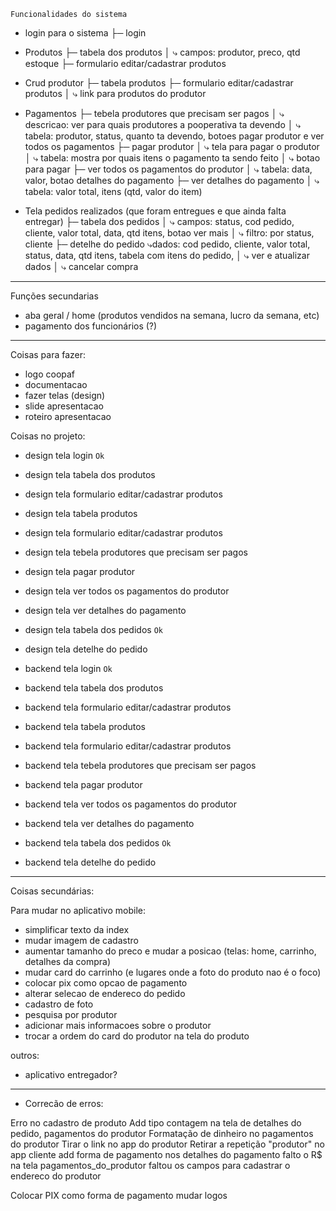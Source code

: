 `Funcionalidades do sistema`
  - login para o sistema
├─ login

- Produtos
├─ tabela dos produtos
│   ⤷ campos: produtor, preco, qtd estoque
├─ formulario editar/cadastrar produtos

- Crud produtor
├─ tabela produtos
├─ formulario editar/cadastrar produtos
│   ⤷ link para produtos do produtor

- Pagamentos
├─ tebela produtores que precisam ser pagos
│   ⤷ descricao: ver para quais produtores a pooperativa ta devendo
│   ⤷ tabela: produtor, status, quanto ta devendo, botoes pagar produtor e ver todos os pagamentos
├─ pagar produtor
│   ⤷ tela para pagar o produtor
│   ⤷ tabela: mostra por quais itens o pagamento ta sendo feito
│   ⤷ botao para pagar
├─ ver todos os pagamentos do produtor
│   ⤷ tabela: data, valor, botao detalhes do pagamento
├─ ver detalhes do pagamento
│   ⤷ tabela: valor total, itens (qtd, valor do item)

- Tela pedidos realizados (que foram entregues e que ainda falta entregar)
├─ tabela dos pedidos
│   ⤷ campos: status, cod pedido, cliente, valor total, data, qtd itens, botao ver mais
│   ⤷ filtro: por status, cliente
├─ detelhe do pedido
    ⤷dados: cod pedido, cliente, valor total, status, data, qtd itens, tabela com itens do pedido,
│   ⤷ ver e atualizar dados
│   ⤷ cancelar compra



---------------------------------------------------------------------------------
Funções secundarias
- aba geral / home (produtos vendidos na semana, lucro da semana, etc)
- pagamento dos funcionários (?)



---------------------------------------------------------------------------------

Coisas para fazer:
- logo coopaf
- documentacao
- fazer telas (design)
- slide apresentacao
- roteiro apresentacao

Coisas no projeto:
- design tela login `Ok`
- design tela tabela dos produtos
- design tela formulario editar/cadastrar produtos
- design tela tabela produtos
- design tela formulario editar/cadastrar produtos
- design tela tebela produtores que precisam ser pagos
- design tela pagar produtor
- design tela ver todos os pagamentos do produtor
- design tela ver detalhes do pagamento
- design tela tabela dos pedidos `Ok`
- design tela detelhe do pedido

- backend tela login `Ok`   

- backend tela tabela dos produtos
- backend tela formulario editar/cadastrar produtos
- backend tela tabela produtos
- backend tela formulario editar/cadastrar produtos
- backend tela tebela produtores que precisam ser pagos
- backend tela pagar produtor
- backend tela ver todos os pagamentos do produtor
- backend tela ver detalhes do pagamento
- backend tela tabela dos pedidos `Ok`
- backend tela detelhe do pedido

---------------------------------
Coisas secundárias:

Para mudar no aplicativo mobile:
- simplificar texto da index
- mudar imagem de cadastro
- aumentar tamanho do preco e mudar a posicao (telas: home, carrinho, detalhes da compra)
- mudar card do carrinho (e lugares onde a foto do produto nao é o foco)
- colocar pix como opcao de pagamento
- alterar selecao de endereco do pedido
- cadastro de foto
- pesquisa por produtor
- adicionar mais informacoes sobre o produtor
- trocar a ordem do card do produtor na tela do produto

outros:
- aplicativo entregador?



----------------------------------
- Correcão de erros:

Erro no cadastro de produto
Add tipo contagem na tela de detalhes do pedido, pagamentos do produtor
Formatação de dinheiro no pagamentos do produtor
Tirar o link no app do produtor
Retirar a repetição "produtor" no app cliente
add forma de pagamento nos detalhes do pagamento
falto o R$ na tela pagamentos_do_produtor
faltou os campos para cadastrar o endereco do produtor

Colocar PIX como forma de pagamento
mudar logos